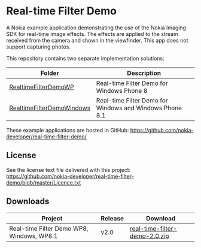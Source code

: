 Real-time Filter Demo
=====================

A Nokia example application demonstrating the use of the Nokia Imaging SDK for
real-time image effects. The effects are applied to the stream received from the
camera and shown in the viewfinder. This app does not support capturing photos.

This repository contains two separate implementation solutions:

| Folder | Description |
| ------ | ----------- |
| [RealtimeFilterDemoWP](https://github.com/nokia-developer/real-time-filter-demo/tree/master/RealtimeFilterDemoWP) | Real-time Filter Demo for Windows Phone 8 |
| [RealtimeFilterDemoWindows](https://github.com/nokia-developer/real-time-filter-demo/tree/master/RealtimeFilterDemoWindows) | Real-time Filter Demo for Windows and Windows Phone 8.1 |

These example applications are hosted in GitHub:
https://github.com/nokia-developer/real-time-filter-demo/

License
-------

See the license text file delivered with this project:
https://github.com/nokia-developer/real-time-filter-demo/blob/master/Licence.txt


Downloads
---------

| Project | Release | Download |
| ------- | --------| -------- |
| Real-time Filter Demo WP8, Windows, WP8.1 | v2.0 | [real-time-filter-demo-2.0.zip](https://github.com/nokia-developer/real-time-filter-demo/archive/v2.0.zip) |

